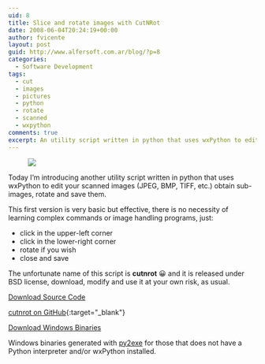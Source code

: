 ```yaml
---
uid: 8
title: Slice and rotate images with CutNRot
date: 2008-06-04T20:24:19+00:00
author: fvicente
layout: post
guid: http://www.alfersoft.com.ar/blog/?p=8
categories:
  - Software Development
tags:
  - cut
  - images
  - pictures
  - python
  - rotate
  - scanned
  - wxpython
comments: true
excerpt: An utility script written in python that uses wxPython to edit your scanned images (JPEG, BMP, TIFF, etc.) obtain sub-images, rotate and save them
---
```

<figure>
	<img src="{{ site.baseurl }}/images/cutnrot.jpg">
</figure>
Today I&#8217;m introducing another utility script written in python that uses wxPython to edit your scanned images (JPEG, BMP, TIFF, etc.) obtain sub-images, rotate and save them.

<!--more-->

This first version is very basic but effective, there is no necessity of learning complex commands or image handling programs, just:

* click in the upper-left corner
* click in the lower-right corner
* rotate if you wish
* close and save

The unfortunate name of this script is **cutnrot** 😀 and it is released under BSD license, download, modify and use it at your own risk, as usual.

<a title="Download Cut And Rotate" markdown="0" href="https://github.com/fvicente/cutnrot/archive/master.zip" class="btn">Download Source Code</a>

[cutnrot on GitHub](https://github.com/fvicente/cutnrot/ "cutnrot on GitHub"){:target="_blank"}

<a title="cutnrot Windows Binaries" markdown="0" href="{{ site.baseurl }}/files/cutnrot_win32_bin.zip" class="btn">Download Windows Binaries</a>

Windows binaries generated with <a title="py2exe" href="http://www.py2exe.org/" target="_blank">py2exe</a> for those that does not have a Python interpreter and/or wxPython installed.
